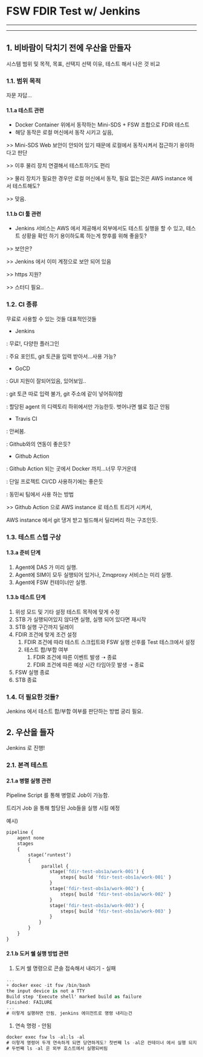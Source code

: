 # FSW FDIR Test w/ Jenkins

  

* * *

* * *

  

## 1\. 비바람이 닥치기 전에 우산을 만들자

  

시스템 범위 및 목적, 목표, 선택지 선택 이유, 테스트 해서 나은 것 비교

  

### 1.1. 범위 목적

  

자문 자답...

  

#### 1.1.a 테스트 관련

  

*   Docker Container 위에서 동작하는 Mini-SDS + FSW 조합으로 FDIR 테스트
*   해당 동작은 로컬 머신에서 동작 시키고 싶음,

\>> Mini-SDS Web 보안이 안되어 있기 때문에 로컬에서 동작시켜서 접근하기 용이하다고 판단

\>> 이후 물리 장치 연결해서 테스트하기도 편리

\>> 물리 장치가 필요한 경우만 로컬 머신에서 동작, 필요 없는것은 AWS instance 에서 테스트해도?

\>> 맞음.

  

#### 1.1.b CI 툴 관련

  

*   Jenkins 서비스는 AWS 에서 제공해서 외부에서도 테스트 실행을 할 수 있고, 테스트 상황을 확인 하기 용이하도록 하는게 향후를 위해 좋을듯?

\>> 보안은?

\>> Jenkins 에서 이미 계정으로 보안 되어 있음

\>> https 지원?

\>> 스터디 필요..

  

### 1.2. CI 종류

  

무료로 사용할 수 있는 것들 대표적인것들

  

*   Jenkins

: 무료!, 다양한 플러그인

: 주요 포인트, git 토큰을 입력 받아서...사용 가능?

  

*   GoCD

: GUI 지원이 잘되어있음, 있어보임..

: git 토큰 따로 입력 불가, git 주소에 같이 넣어줘야함

: 할당된 agent 의 디렉토리 하위에서만 가능한듯. 벗어나면 쉘로 접근 안됨

  

*   Travis CI

: 안써봄.

: Github와의 연동이 좋은듯?

  

*   Github Action

: Github Action 되는 곳에서 Docker 까지...너무 무거운데

: 단일 프로젝트 CI/CD 사용하기에는 좋은듯

: 동민씨 팀에서 사용 하는 방법

\>> Github Action 으로 AWS instance 로 테스트 트리거 시켜서,

AWS instance 에서 git 댕겨 받고 빌드해서 딜리버리 하는 구조인듯.

  

### 1.3. 테스트 스텝 구상

  

#### 1.3.a 준비 단계

  

1. Agent에 DAS 가 미리 실행.
2. Agent에 SIM이 모두 실행되어 있거나, Zmqproxy 서비스는 미리 실행.
3. Agent에 FSW 컨테이너만 실행.

  

#### 1.3.b 테스트 단계

  

1. 위성 모드 및 기타 설정 테스트 목적에 맞게 수정
2. STB 가 실행되어있지 않다면 실행, 실행 되어 있다면 재시작
3. STB 실행 구간까지 딜레이
4. FDIR 조건에 맞게 조건 설정
    1. FDIR 조건에 따라 테스트 스크립트와 FSW 실행 선후를 Test 테스크에서 설정
    2. 테스트 합/부합 여부
        1. FDIR 조건에 따른 이벤트 발생 ➝ 종료
        2. FDIR 조건에 따른 예상 시간 타임아웃 발생 ➝ 종료
5. FSW 실행 종료
6. STB 종료

  

### 1.4. 더 필요한 것들?

  

Jenkins 에서 테스트 합/부합 여부를 판단하는 방법 궁리 필요.

  

  

## 2\. 우산을 들자

  

Jenkins 로 진행!

  

### 2.1. 본격 테스트

  

#### 2.1.a 병렬 실행 관련

  

Pipeline Script 를 통해 병렬로 Job이 가능함.

  

트리거 Job 을 통해 할당된 Job들을 실행 시킬 예정

  

예시)

  

```python
pipeline {
    agent none
    stages
    {
        stage(‘runtest’)
        {
             parallel { 
                stage('fdir-test-obs1a/work-001') {
                    steps{ build 'fdir-test-obs1a/work-001' }
                }
                stage('fdir-test-obs1a/work-002') {
                    steps{ build 'fdir-test-obs1a/work-002' }
                }
                stage('fdir-test-obs1a/work-003') {
                    steps{ build 'fdir-test-obs1a/work-003' }
                }
            }
        }
    }
}
```

  

#### 2.1.b 도커 쉘 실행 방법 관련

  

1. 도커 쉘 명령으로 콘솔 접속해서 내리기 - 실패

```cs
...
+ docker exec -it fsw /bin/bash
the input device is not a TTY
Build step 'Execute shell' marked build as failure
Finished: FAILURE
...
# 이렇게 실행하면 안됨, jenkins 에이전트로 명령 내리는건 
```

  

1. 연속 명령 - 안됨

  

```cs
docker exec fsw ls -al;ls -al
# 이렇게 명령어 두개 연속하게 되면 당연하게도? 첫번째 ls -al은 컨테이너 에서 실행 되지만
# 두번째 ls -al 은 외부 호스트에서 실행되버림
```